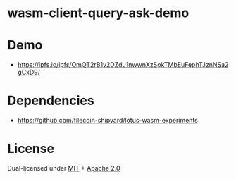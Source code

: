 wasm-client-query-ask-demo
==========================

# Demo

* https://ipfs.io/ipfs/QmQT2rB1v2DZdu1nwwnXzSokTMbEuFephTJznNSa2gCxD9/

# Dependencies

* https://github.com/filecoin-shipyard/lotus-wasm-experiments

# License

Dual-licensed under [MIT](https://github.com/filecoin-project/lotus/blob/master/LICENSE-MIT) + [Apache 2.0](https://github.com/filecoin-project/lotus/blob/master/LICENSE-APACHE)
